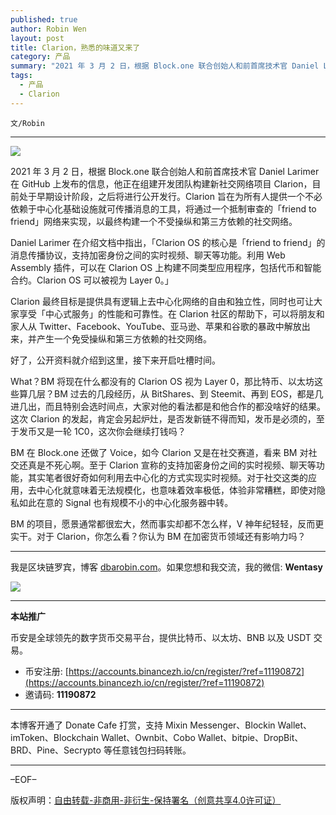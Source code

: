 ```yaml
---
published: true
author: Robin Wen
layout: post
title: Clarion，熟悉的味道又来了
category: 产品
summary: "2021 年 3 月 2 日，根据 Block.one 联合创始人和前首席技术官 Daniel Larimer 在 GitHub 上发布的信息，他正在组建开发团队构建新社交网络项目 Clarion，目前处于早期设计阶段，之后将进行公开发行。Clarion 旨在为所有人提供一个不必依赖于中心化基础设施就可传播消息的工具，将通过一个抵制审查的「friend to friend」网络来实现，以最终构建一个不受操纵和第三方依赖的社交网络。对于 Clarion，你怎么看？你认为 BM 在加密货币领域还有影响力吗？"
tags:
  - 产品
  - Clarion
---
```


`文/Robin`

***

![](https://cdn.dbarobin.com/0abylke.png)

2021 年 3 月 2 日，根据 Block.one 联合创始人和前首席技术官 Daniel Larimer 在 GitHub 上发布的信息，他正在组建开发团队构建新社交网络项目 Clarion，目前处于早期设计阶段，之后将进行公开发行。Clarion 旨在为所有人提供一个不必依赖于中心化基础设施就可传播消息的工具，将通过一个抵制审查的「friend to friend」网络来实现，以最终构建一个不受操纵和第三方依赖的社交网络。

Daniel Larimer 在介绍文档中指出，「Clarion OS 的核心是「friend to friend」的消息传播协议，支持加密身份之间的实时视频、聊天等功能。利用 Web Assembly 插件，可以在 Clarion OS 上构建不同类型应用程序，包括代币和智能合约。Clarion OS 可以被视为 Layer 0。」

Clarion 最终目标是提供具有逻辑上去中心化网络的自由和独立性，同时也可让大家享受「中心式服务」的性能和可靠性。在 Clarion 社区的帮助下，可以将朋友和家人从 Twitter、Facebook、YouTube、亚马逊、苹果和谷歌的暴政中解放出来，并产生一个免受操纵和第三方依赖的社交网络。

好了，公开资料就介绍到这里，接下来开启吐槽时间。

What？BM 将现在什么都没有的 Clarion OS 视为 Layer 0，那比特币、以太坊这些算几层？BM 过去的几段经历，从 BitShares、到 Steemit、再到 EOS，都是几进几出，而且特别会选时间点，大家对他的看法都是和他合作的都没啥好的结果。这次 Clarion 的发起，肯定会另起炉灶，是否发新链不得而知，发币是必须的，至于发币又是一轮 1C0，这次你会继续打钱吗？

BM 在 Block.one 还做了 Voice，如今 Clarion 又是在社交赛道，看来 BM 对社交还真是不死心啊。至于 Clarion 宣称的支持加密身份之间的实时视频、聊天等功能，其实笔者很好奇如何利用去中心化的方式实现实时视频。对于社交这类的应用，去中心化就意味着无法规模化，也意味着效率极低，体验非常糟糕，即使对隐私如此在意的 Signal 也有规模不小的中心化服务器中转。

BM 的项目，愿景通常都很宏大，然而事实却都不怎么样，V 神年纪轻轻，反而更实干。对于 Clarion，你怎么看？你认为 BM 在加密货币领域还有影响力吗？

***

我是区块链罗宾，博客 [dbarobin.com](https://dbarobin.com/)。如果您想和我交流，我的微信: **Wentasy**

![](https://cdn.dbarobin.com/v4yywe2.png)

***

**本站推广**

币安是全球领先的数字货币交易平台，提供比特币、以太坊、BNB 以及 USDT 交易。

* 币安注册: [https://accounts.binancezh.io/cn/register/?ref=11190872](https://accounts.binancezh.io/cn/register/?ref=11190872)
* 邀请码: **11190872**

***

本博客开通了 Donate Cafe 打赏，支持 Mixin Messenger、Blockin Wallet、imToken、Blockchain Wallet、Ownbit、Cobo Wallet、bitpie、DropBit、BRD、Pine、Secrypto 等任意钱包扫码转账。

<center>
    <div class="--donate-button"
         data-button-id="f8b9df0d-af9a-460d-8258-d3f435445075"
    ></div>
</center>

***

–EOF–

版权声明：[自由转载-非商用-非衍生-保持署名（创意共享4.0许可证）](http://creativecommons.org/licenses/by-nc-nd/4.0/deed.zh)